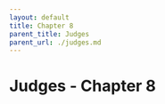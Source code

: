 ```yaml
---
layout: default
title: Chapter 8
parent_title: Judges
parent_url: ./judges.md
---
```


# Judges - Chapter 8
